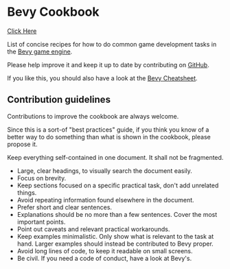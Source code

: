 # Bevy Cookbook

[ Click Here ](bevy-cookbook.md)

List of concise recipes for how to do common game development tasks in the [Bevy game engine](https://github.com/bevyengine/bevy).

Please help improve it and keep it up to date by contributing on [GitHub](https://github.com/jamadazi/bevy-cookbook).

If you like this, you should also have a look at the [Bevy Cheatsheet](https://github.com/jamadazi/bevy-cheatsheet).

## Contribution guidelines

Contributions to improve the cookbook are always welcome.

Since this is a sort-of "best practices" guide, if you think you know of a better way to do something than what is shown in the cookbook, please propose it.

Keep everything self-contained in one document. It shall not be fragmented.

 - Large, clear headings, to visually search the document easily.
 - Focus on brevity.
 - Keep sections focused on a specific practical task, don't add unrelated things.
 - Avoid repeating information found elsewhere in the document.
 - Prefer short and clear sentences.
 - Explanations should be no more than a few sentences. Cover the most important points.
 - Point out caveats and relevant practical workarounds.
 - Keep examples minimalistic. Only show what is relevant to the task at hand. Larger examples should instead be contributed to Bevy proper.
 - Avoid long lines of code, to keep it readable on small screens.
 - Be civil. If you need a code of conduct, have a look at Bevy's.

